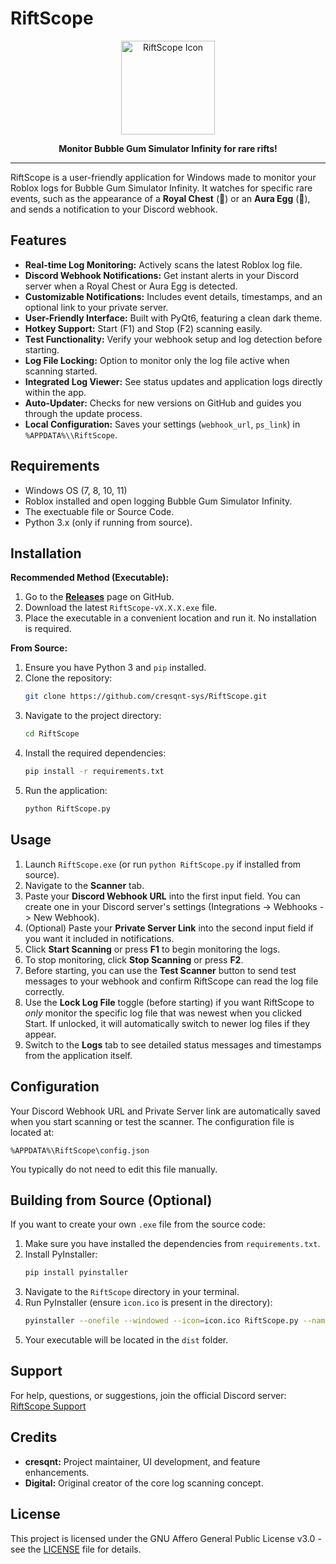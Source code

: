 # RiftScope

<p align="center">
  <img src="https://i.postimg.cc/9MWNYd6y/Aura-Egg.png" alt="RiftScope Icon" width="150"/>
</p>

<p align="center">
  <strong>Monitor Bubble Gum Simulator Infinity for rare rifts!</strong>
</p>

---

RiftScope is a user-friendly application for Windows made to monitor your Roblox logs for Bubble Gum Simulator Infinity. It watches for specific rare events, such as the appearance of a **Royal Chest** (🎁) or an **Aura Egg** (🥚), and sends a notification to your Discord webhook.

## Features

*   **Real-time Log Monitoring:** Actively scans the latest Roblox log file.
*   **Discord Webhook Notifications:** Get instant alerts in your Discord server when a Royal Chest or Aura Egg is detected.
*   **Customizable Notifications:** Includes event details, timestamps, and an optional link to your private server.
*   **User-Friendly Interface:** Built with PyQt6, featuring a clean dark theme.
*   **Hotkey Support:** Start (F1) and Stop (F2) scanning easily.
*   **Test Functionality:** Verify your webhook setup and log detection before starting.
*   **Log File Locking:** Option to monitor only the log file active when scanning started.
*   **Integrated Log Viewer:** See status updates and application logs directly within the app.
*   **Auto-Updater:** Checks for new versions on GitHub and guides you through the update process.
*   **Local Configuration:** Saves your settings (`webhook_url`, `ps_link`) in `%APPDATA%\\RiftScope`.


## Requirements

*   Windows OS (7, 8, 10, 11)
*   Roblox installed and open logging Bubble Gum Simulator Infinity.
*   The exectuable file or Source Code.
*   Python 3.x (only if running from source).

## Installation

**Recommended Method (Executable):**

1.  Go to the [**Releases**](https://github.com/cresqnt-sys/RiftScope/releases) page on GitHub.
2.  Download the latest `RiftScope-vX.X.X.exe` file.
3.  Place the executable in a convenient location and run it. No installation is required.

**From Source:**

1.  Ensure you have Python 3 and `pip` installed.
2.  Clone the repository:
    ```bash
    git clone https://github.com/cresqnt-sys/RiftScope.git
    ```
3.  Navigate to the project directory:
    ```bash
    cd RiftScope
    ```
4.  Install the required dependencies:
    ```bash
    pip install -r requirements.txt
    ```
5.  Run the application:
    ```bash
    python RiftScope.py
    ```

## Usage

1.  Launch `RiftScope.exe` (or run `python RiftScope.py` if installed from source).
2.  Navigate to the **Scanner** tab.
3.  Paste your **Discord Webhook URL** into the first input field. You can create one in your Discord server's settings (Integrations -> Webhooks -> New Webhook).
4.  (Optional) Paste your **Private Server Link** into the second input field if you want it included in notifications.
5.  Click **Start Scanning** or press **F1** to begin monitoring the logs.
6.  To stop monitoring, click **Stop Scanning** or press **F2**.
7.  Before starting, you can use the **Test Scanner** button to send test messages to your webhook and confirm RiftScope can read the log file correctly.
8.  Use the **Lock Log File** toggle (before starting) if you want RiftScope to *only* monitor the specific log file that was newest when you clicked Start. If unlocked, it will automatically switch to newer log files if they appear.
9.  Switch to the **Logs** tab to see detailed status messages and timestamps from the application itself.

## Configuration

Your Discord Webhook URL and Private Server link are automatically saved when you start scanning or test the scanner. The configuration file is located at:

```
%APPDATA%\RiftScope\config.json
```

You typically do not need to edit this file manually.

## Building from Source (Optional)

If you want to create your own `.exe` file from the source code:

1.  Make sure you have installed the dependencies from `requirements.txt`.
2.  Install PyInstaller:
    ```bash
    pip install pyinstaller
    ```
3.  Navigate to the `RiftScope` directory in your terminal.
4.  Run PyInstaller (ensure `icon.ico` is present in the directory):
    ```bash
    pyinstaller --onefile --windowed --icon=icon.ico RiftScope.py --name RiftScope
    ```
5.  Your executable will be located in the `dist` folder.

## Support

For help, questions, or suggestions, join the official Discord server: [RiftScope Support](https://discord.gg/6cuCu6ymkX)

## Credits

*   **cresqnt:** Project maintainer, UI development, and feature enhancements.
*   **Digital:** Original creator of the core log scanning concept.

## License

This project is licensed under the GNU Affero General Public License v3.0 - see the [LICENSE](LICENSE) file for details.
